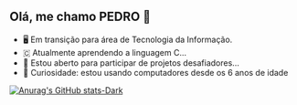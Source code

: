 ## Olá, me chamo PEDRO 👋

- 🖥️ Em transição para área de Tecnologia da Informação.
- 🇨 Atualmente aprendendo a linguagem C...
- 👯 Estou aberto para participar de projetos desafiadores...
- 💬 Curiosidade: estou usando computadores desde os 6 anos de idade

[![Anurag's GitHub stats-Dark](https://github-readme-stats.vercel.app/api?username=pedroemncosta&show_icons=true&theme=dark#gh-dark-mode-only)](https://github.com/pedroemncosta/github-readme-stats#gh-dark-mode-only)
